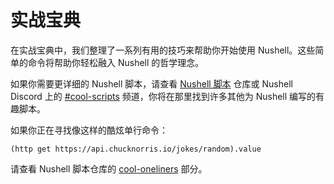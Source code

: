 # 实战宝典

在实战宝典中，我们整理了一系列有用的技巧来帮助你开始使用 Nushell。这些简单的命令将帮助你轻松融入 Nushell 的哲学理念。

如果你需要更详细的 Nushell 脚本，请查看 [Nushell 脚本](https://github.com/nushell/nu_scripts) 仓库或 Nushell Discord 上的 [#cool-scripts](https://discord.com/channels/601130461678272522/615253963645911060) 频道，你将在那里找到许多其他为 Nushell 编写的有趣脚本。

如果你正在寻找像这样的酷炫单行命令：

```nu
(http get https://api.chucknorris.io/jokes/random).value
```

请查看 Nushell 脚本仓库的 [cool-oneliners](https://github.com/nushell/nu_scripts/tree/main/sourced/cool-oneliners) 部分。
